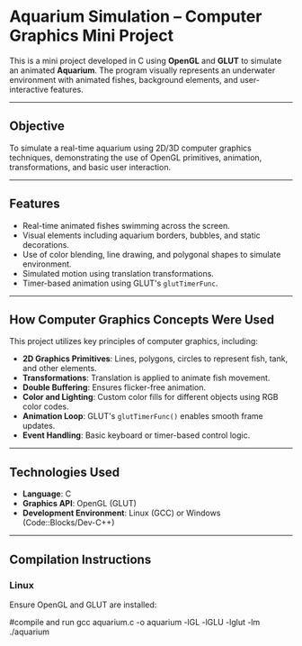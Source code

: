 # Aquarium Simulation – Computer Graphics Mini Project

This is a mini project developed in C using **OpenGL** and **GLUT** to simulate an animated **Aquarium**. The program visually represents an underwater environment with animated fishes, background elements, and user-interactive features.

---

## Objective

To simulate a real-time aquarium using 2D/3D computer graphics techniques, demonstrating the use of OpenGL primitives, animation, transformations, and basic user interaction.

---

## Features

- Real-time animated fishes swimming across the screen.
- Visual elements including aquarium borders, bubbles, and static decorations.
- Use of color blending, line drawing, and polygonal shapes to simulate environment.
- Simulated motion using translation transformations.
- Timer-based animation using GLUT's `glutTimerFunc`.

---

## How Computer Graphics Concepts Were Used

This project utilizes key principles of computer graphics, including:

- **2D Graphics Primitives**: Lines, polygons, circles to represent fish, tank, and other elements.
- **Transformations**: Translation is applied to animate fish movement.
- **Double Buffering**: Ensures flicker-free animation.
- **Color and Lighting**: Custom color fills for different objects using RGB color codes.
- **Animation Loop**: GLUT's `glutTimerFunc()` enables smooth frame updates.
- **Event Handling**: Basic keyboard or timer-based control logic.

---

## Technologies Used

- **Language**: C
- **Graphics API**: OpenGL (GLUT)
- **Development Environment**: Linux (GCC) or Windows (Code::Blocks/Dev-C++)

---

## Compilation Instructions

### Linux

Ensure OpenGL and GLUT are installed:

#compile and run 
gcc aquarium.c -o aquarium -lGL -lGLU -lglut -lm
./aquarium

